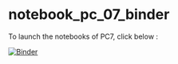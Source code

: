 # notebook_pc_07_binder

To launch the notebooks of PC7, click below :

[![Binder](https://mybinder.org/badge.svg)](https://mybinder.org/v2/gh/seriesl/notebook_pc_07_binder/master)
